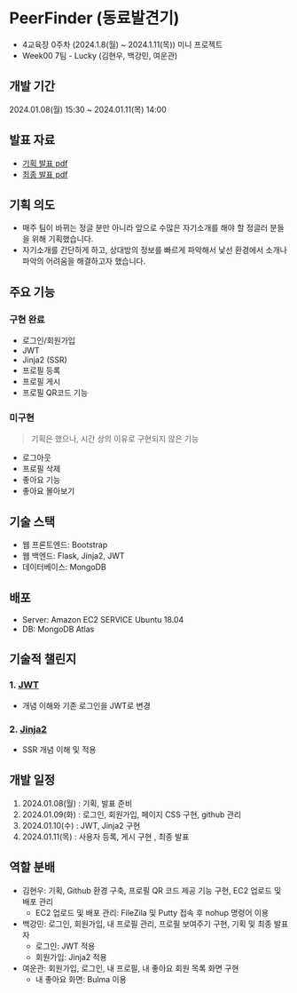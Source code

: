 # PeerFinder (동료발견기)

- 4교육장 0주차 (2024.1.8(월) ~ 2024.1.11(목)) 미니 프로젝트
- Week00 7팀 - Lucky (김현우, 백강민, 여운관)

## 개발 기간

2024.01.08(월) 15:30 ~ 2024.01.11(목) 14:00

## 발표 자료
- [기획 발표 pdf](https://github.com/KraftonJungle4th/PeerFinder/files/13932248/default.pdf)
- [최종 발표 pdf](https://github.com/KraftonJungle4th/PeerFinder/files/13932253/516._7_._.2.pdf)

## 기획 의도

- 매주 팀이 바뀌는 정글 분만 아니라 앞으로 수많은 자기소개를 해야 할 정글러 분들을 위해 기획했습니다.
- 자기소개를 간단하게 하고, 상대방의 정보를 빠르게 파악해서 낯선 환경에서 소개나 파악의 어려움을 해결하고자 했습니다.

## 주요 기능

### 구현 완료

- 로그인/회원가입
- JWT
- Jinja2 (SSR)
- 프로필 등록
- 프로필 게시
- 프로필 QR코드 기능

### 미구현

> 기획은 했으나, 시간 상의 이유로 구현되지 않은 기능

- 로그아웃
- 프로필 삭제
- 좋아요 기능
- 좋아요 몰아보기

## 기술 스택

- 웹 프론트엔드: Bootstrap
- 웹 백엔드: Flask, Jinja2, JWT
- 데이터베이스: MongoDB

## 배포

- Server: Amazon EC2 SERVICE Ubuntu 18.04
- DB: MongoDB Atlas

## 기술적 챌린지

### 1. [JWT](./docs/JWT.md)

- 개념 이해와 기존 로그인을 JWT로 변경

### 2. [Jinja2](./docs/Jinja2.md)

- SSR 개념 이해 및 적용

## 개발 일정

1. 2024.01.08(월) : 기획, 발표 준비
2. 2024.01.09(화) : 로그인, 회원가입, 페이지 CSS 구현, github 관리
3. 2024.01.10(수) : JWT, Jinja2 구현
4. 2024.01.11(목) : 사용자 등록, 게시 구현 , 최종 발표

## 역할 분배

- 김현우: 기획, Github 환경 구축, 프로필 QR 코드 제공 기능 구현, EC2 업로드 및 배포 관리
  - EC2 업로드 및 배포 관리: FileZila 및 Putty 접속 후 nohup 명령어 이용
- 백강민: 로그인, 회원가입, 내 프로필 관리, 프로필 보여주기 구현, 기획 및 최종 발표자
  - 로그인: JWT 적용
  - 회원가입: Jinja2 적용
- 여운관: 회원가입, 로그인, 내 프로필, 내 좋아요 회원 목록 화면 구현
  - 내 좋아요 화면: Bulma 이용
